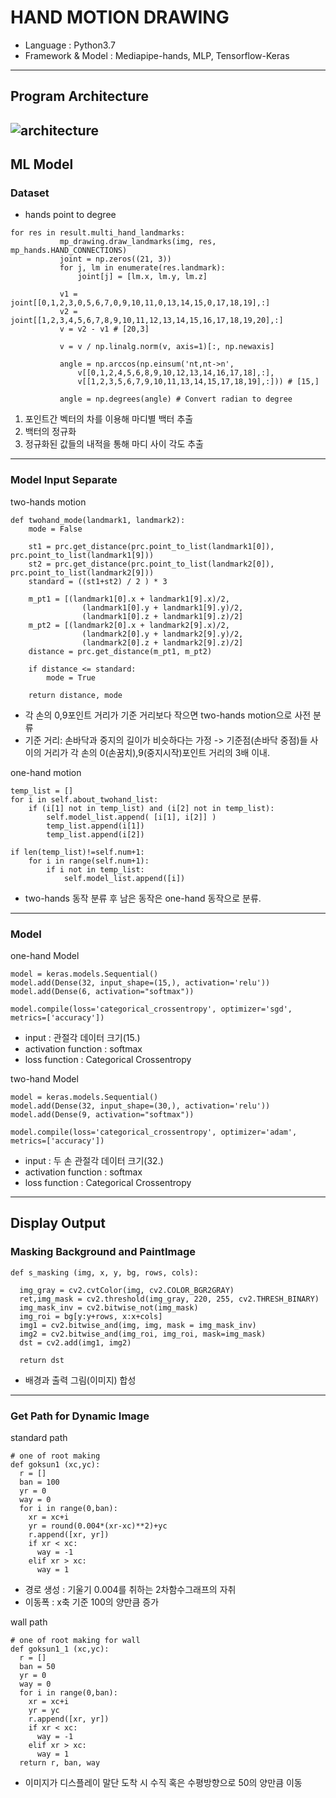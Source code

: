 # HAND MOTION DRAWING 
+ Language : Python3.7
+ Framework & Model : Mediapipe-hands, MLP, Tensorflow-Keras
 ---
 ## Program Architecture
![architecture](./progtam_architecture.png)
---
## ML Model
 ### Dataset
+ hands point to degree
 ```
 for res in result.multi_hand_landmarks:
            mp_drawing.draw_landmarks(img, res, mp_hands.HAND_CONNECTIONS)
            joint = np.zeros((21, 3))
            for j, lm in enumerate(res.landmark):
                joint[j] = [lm.x, lm.y, lm.z]

            v1 = joint[[0,1,2,3,0,5,6,7,0,9,10,11,0,13,14,15,0,17,18,19],:] 
            v2 = joint[[1,2,3,4,5,6,7,8,9,10,11,12,13,14,15,16,17,18,19,20],:] 
            v = v2 - v1 # [20,3]

            v = v / np.linalg.norm(v, axis=1)[:, np.newaxis]

            angle = np.arccos(np.einsum('nt,nt->n',
                v[[0,1,2,4,5,6,8,9,10,12,13,14,16,17,18],:], 
                v[[1,2,3,5,6,7,9,10,11,13,14,15,17,18,19],:])) # [15,]

            angle = np.degrees(angle) # Convert radian to degree

 ```
1. 포인트간 벡터의 차를 이용해 마디별 백터 추출
2. 백터의 정규화
3. 정규화된 값들의 내적을 통해 마디 사이 각도 추출
---
### Model Input Separate
two-hands motion
```
def twohand_mode(landmark1, landmark2):
    mode = False

    st1 = prc.get_distance(prc.point_to_list(landmark1[0]), prc.point_to_list(landmark1[9]))
    st2 = prc.get_distance(prc.point_to_list(landmark2[0]), prc.point_to_list(landmark2[9]))  
    standard = ((st1+st2) / 2 ) * 3

    m_pt1 = [(landmark1[0].x + landmark1[9].x)/2,
                (landmark1[0].y + landmark1[9].y)/2,
                (landmark1[0].z + landmark1[9].z)/2]
    m_pt2 = [(landmark2[0].x + landmark2[9].x)/2,
                (landmark2[0].y + landmark2[9].y)/2,
                (landmark2[0].z + landmark2[9].z)/2]
    distance = prc.get_distance(m_pt1, m_pt2)

    if distance <= standard:
        mode = True

    return distance, mode
```
+ 각 손의 0,9포인트 거리가 기준 거리보다 작으면 two-hands motion으로 사전 분류 
+ 기준 거리: 손바닥과 중지의 길이가 비슷하다는 가정 -> 기준점(손바닥 중점)들 사이의 거리가 각 손의 0(손꿈치),9(중지시작)포인트 거리의 3배 이내.

one-hand motion
```
temp_list = []
for i in self.about_twohand_list:
    if (i[1] not in temp_list) and (i[2] not in temp_list):
        self.model_list.append( [i[1], i[2]] )
        temp_list.append(i[1])
        temp_list.append(i[2])      

if len(temp_list)!=self.num+1:
    for i in range(self.num+1):
        if i not in temp_list:
            self.model_list.append([i])
```
+ two-hands 동작 분류 후 남은 동작은 one-hand 동작으로 분류.
---
### Model
one-hand Model
```
model = keras.models.Sequential()
model.add(Dense(32, input_shape=(15,), activation='relu'))
model.add(Dense(6, activation="softmax"))

model.compile(loss='categorical_crossentropy', optimizer='sgd', metrics=['accuracy'])  

```
+ input : 관절각 데이터 크기(15.)
+ activation function : softmax
+ loss function : Categorical Crossentropy


two-hand Model
```
model = keras.models.Sequential()
model.add(Dense(32, input_shape=(30,), activation='relu'))
model.add(Dense(9, activation="softmax"))

model.compile(loss='categorical_crossentropy', optimizer='adam', metrics=['accuracy'])
```
+ input : 두 손 관절각 데이터 크기(32.)
+ activation function : softmax
+ loss function : Categorical Crossentropy
---
## Display Output

### Masking Background and PaintImage
```
def s_masking (img, x, y, bg, rows, cols):
  
  img_gray = cv2.cvtColor(img, cv2.COLOR_BGR2GRAY) 
  ret,img_mask = cv2.threshold(img_gray, 220, 255, cv2.THRESH_BINARY)
  img_mask_inv = cv2.bitwise_not(img_mask)
  img_roi = bg[y:y+rows, x:x+cols]
  img1 = cv2.bitwise_and(img, img, mask = img_mask_inv) 
  img2 = cv2.bitwise_and(img_roi, img_roi, mask=img_mask)
  dst = cv2.add(img1, img2)
  
  return dst
```
+ 배경과 출력 그림(이미지) 합성
---
### Get Path for Dynamic Image
standard path
```
# one of root making
def goksun1 (xc,yc):
  r = []
  ban = 100
  yr = 0
  way = 0
  for i in range(0,ban):
    xr = xc+i
    yr = round(0.004*(xr-xc)**2)+yc
    r.append([xr, yr])
    if xr < xc:
      way = -1
    elif xr > xc:
      way = 1
```
+ 경로 생성 : 기울기 0.004를 취하는 2차함수그래프의 자취
+ 이동폭 : x축 기준 100의 양만큼 증가 

wall path
```
# one of root making for wall
def goksun1_1 (xc,yc):
  r = []
  ban = 50
  yr = 0
  way = 0
  for i in range(0,ban):
    xr = xc+i
    yr = yc
    r.append([xr, yr])
    if xr < xc:
      way = -1
    elif xr > xc:
      way = 1
  return r, ban, way
```
+ 이미지가 디스플레이 말단 도착 시 수직 혹은 수평방향으로 50의 양만큼 이동  
